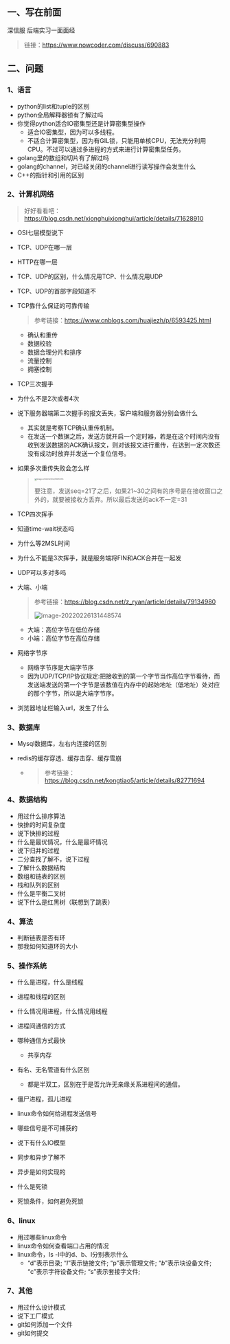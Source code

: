 ## 一、写在前面

深信服 后端实习一面面经

> 链接：https://www.nowcoder.com/discuss/690883

## 二、问题

### 1、语言

- python的list和tuple的区别
- python全局解释器锁有了解过吗
- 你觉得python适合IO密集型还是计算密集型操作
  - 适合IO密集型，因为可以多线程。
  - 不适合计算密集型，因为有GIL锁，只能用单核CPU，无法充分利用CPU。不过可以通过多进程的方式来进行计算密集型任务。
- golang里的数组和切片有了解过吗
- golang的channel，对已经关闭的channel进行读写操作会发生什么
- C++的指针和引用的区别

### 2、计算机网络

> 好好看看吧：https://blog.csdn.net/xionghuixionghui/article/details/71628910

- OSI七层模型说下

- TCP、UDP在哪一层

- HTTP在哪一层

- TCP、UDP的区别，什么情况用TCP、什么情况用UDP

- TCP、UDP的首部字段知道不

- TCP靠什么保证的可靠传输

  > 参考链接：https://www.cnblogs.com/huajiezh/p/6593425.html

  - 确认和重传
  - 数据校验
  - 数据合理分片和排序
  - 流量控制
  - 拥塞控制

- TCP三次握手

- 为什么不是2次或者4次

- 说下服务器端第二次握手的报文丢失，客户端和服务器分别会做什么

  - 其实就是考察TCP确认重传机制。
  - 在发送一个数据之后，发送方就开启一个定时器，若是在这个时间内没有收到发送数据的ACK确认报文，则对该报文进行重传，在达到一定次数还没有成功时放弃并发送一个复位信号。

- 如果多次重传失败会怎么样

  > <img src="D:\mystudy\internship\Cruel_Interview\participants\zhaoxinzhi\assets\0226Py\image-20220225231605055.png" alt="image-20220225231605055" style="zoom:33%;" />
  >
  > 要注意，发送seq=21了之后，如果21~30之间有的序号是在接收窗口之外的，就要被接收方丢弃。所以最后发送的ack不一定=31

- TCP四次挥手

- 知道time-wait状态吗

- 为什么等2MSL时间

- 为什么不能是3次挥手，就是服务端将FIN和ACK合并在一起发

- UDP可以多对多吗

- 大端、小端

  > 参考链接：https://blog.csdn.net/z_ryan/article/details/79134980
  >
  > ![image-20220226131448574](D:\mystudy\internship\Cruel_Interview\participants\zhaoxinzhi\assets\0226Go\image-20220226131448574.png)

  - 大端：高位字节在低位存储
  - 小端：高位字节在高位存储

- 网络字节序

  - 网络字节序是大端字节序
  - 因为UDP/TCP/IP协议规定:把接收到的第一个字节当作高位字节看待，而发送端发送的第一个字节是该数值在内存中的起始地址（低地址）处对应的那个字节，所以是大端字节序。

- 浏览器地址栏输入url，发生了什么



### 3、数据库

- Mysql数据库，左右内连接的区别

- redis的缓存穿透、缓存击穿、缓存雪崩

  - > 参考链接：https://blog.csdn.net/kongtiao5/article/details/82771694


### 4、数据结构

- 用过什么排序算法
- 快排的时间复杂度
- 说下快排的过程
- 什么是最优情况，什么是最坏情况
- 说下归并的过程
- 二分查找了解不，说下过程
- 了解什么数据结构
- 数组和链表的区别
- 栈和队列的区别
- 什么是平衡二叉树
- 说下什么是红黑树（联想到了跳表）

### 4、算法

- 判断链表是否有环
- 那我如何知道环的大小

### 5、操作系统

- 什么是进程，什么是线程
- 进程和线程的区别
- 什么情况用进程，什么情况用线程
- 进程间通信的方式
- 哪种通信方式最快
  - 共享内存

- 有名、无名管道有什么区别
  - 都是半双工，区别在于是否允许无亲缘关系进程间的通信。

- 僵尸进程，孤儿进程
- linux命令如何给进程发送信号
- 哪些信号是不可捕获的
- 说下有什么IO模型
- 同步和异步了解不
- 异步是如何实现的
- 什么是死锁
- 死锁条件，如何避免死锁

### 6、linux

- 用过哪些linux命令
- linux命令如何查看端口占用的情况
- linux命令，ls -l中的d、b、l分别表示什么
  - “d”表示目录; “*l*”表示链接文件; “p”表示管理文件; “*b*”表示块设备文件; “c”表示字符设备文件; “s”表示套接字文件;

### 7、其他

- 用过什么设计模式
- 说下工厂模式
- git如何添加一个文件
- git如何提交